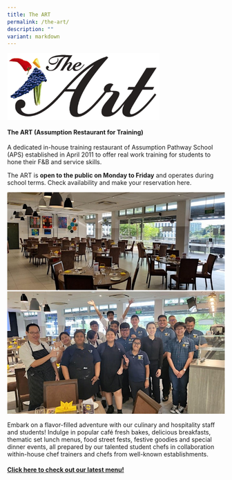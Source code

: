```yaml
---
title: The ART
permalink: /the-art/
description: ""
variant: markdown
---
```

<img src="/images/ART/The%20ART%20Logo.png" style="width:70%" align="left">

<br clear="left">

#### The ART (Assumption Restaurant for Training)
A dedicated in-house training restaurant of Assumption Pathway School (APS) established in April 2011 to offer real work training for students to hone their F&amp;B and service skills.

The ART is **open to the public on Monday to Friday** and operates during school terms. Check availability and make your reservation here.






![](/images/ART/The_ART_Dining_Area.jpg)
<br>
![](/images/ART/The_ART_Team.jpg)

Embark on a flavor-filled adventure with our culinary and hospitality staff and students! Indulge in popular café fresh bakes, delicious breakfasts, thematic set lunch menus, food street fests, festive goodies and special dinner events, all prepared by our talented student chefs in collaboration within-house chef trainers and chefs from well-known establishments.

#### [Click here to check out our latest menu!](https://sites.google.com/view/the-art-menu/home)
